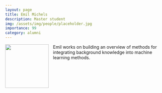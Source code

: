 ```yaml
---
layout: page
title: Emil Michels
description: Master student
img: /assets/img/people/placeholder.jpg
importance: 99
category: alumni
---
```


<img src="{{ page.img }}" style="float: left; width: 10em; padding-right: 1em; padding-bottom: 1em"/>

Emil works on building an overview of methods for integrating background knowledge into machine learning methods.
